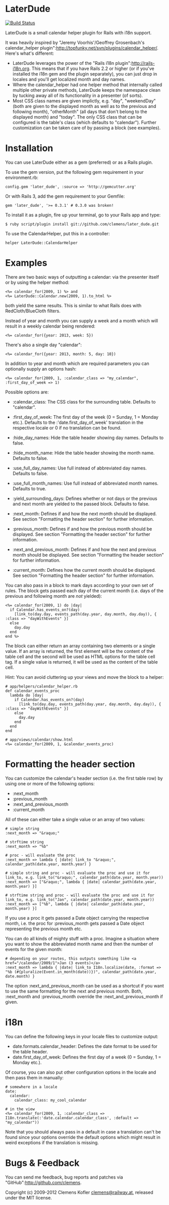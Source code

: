 LaterDude
=========

[![Build Status](https://secure.travis-ci.org/clemens/later_dude.png)](http://travis-ci.org/clemens/later_dude)

LaterDude is a small calendar helper plugin for Rails with i18n support.

It was heavily inspired by "Jeremy Voorhis'/Geoffrey Grosenbach's calendar_helper plugin":http://topfunky.net/svn/plugins/calendar_helper/. Here's what's different:

* LaterDude leverages the power of the "Rails i18n plugin":http://rails-i18n.org. This means that if you have Rails 2.2 or higher (or if you've installed the i18n gem and the plugin separately), you can just drop in locales and you'll get localized month and day names.
* Where the calendar_helper had one helper method that internally called multiple other private methods, LaterDude keeps the namespace clean by tucking away all of its functionality in a presenter (of sorts).
* Most CSS class names are given implictly, e.g. "day", "weekendDay" (both are given to the displayed month as well as to the previous and following month), "otherMonth" (all days that don't belong to the displayed month) and "today". The only CSS class that can be configured is the table's class (which defaults to "calendar"). Further customization can be taken care of by passing a block (see examples).

Installation
============

You can use LaterDude either as a gem (preferred) or as a Rails plugin.

To use the gem version, put the following gem requirement in your environment.rb:

    config.gem 'later_dude', :source => 'http://gemcutter.org'

Or with Rails 3, add the gem requirement to your Gemfile:

    gem 'later_dude', '>= 0.3.1' # 0.3.0 was broken!

To install it as a plugin, fire up your terminal, go to your Rails app and type:

    $ ruby script/plugin install git://github.com/clemens/later_dude.git

To use the CalendarHelper, put this in a controller:

    helper LaterDude::CalendarHelper

Examples
========

There are two basic ways of outputting a calendar: via the presenter itself or by using the helper method:

    <%= calendar_for(2009, 1) %> and
    <%= LaterDude::Calendar.new(2009, 1).to_html %>

both yield the same results. This is similar to what Rails does with RedCloth/BlueCloth filters.

Instead of year and month you can supply a week and a month which will result in a weekly calendar being rendered:

    <%= calendar_for({year: 2013, week: 5})

There's also a single day "calendar":

    <%= calendar_for({year: 2013, month: 5, day: 10})

In addition to year and month which are required parameters you can optionally supply an options hash:

    <%= calendar_for(2009, 1, :calendar_class => "my_calendar", :first_day_of_week => 1)

Possible options are:

* :calendar_class: The CSS class for the surrounding table. Defaults to "calendar".
* :first_day_of_week: The first day of the week (0 = Sunday, 1 = Monday etc.). Defaults to the :'date.first_day_of_week' translation in the respective locale or 0 if no translation can be found.
* :hide_day_names: Hide the table header showing day names. Defaults to false.
* :hide_month_name: Hide the table header showing the month name. Defaults to false.
* :use_full_day_names: Use full instead of abbreviated day names. Defaults to false.
* :use_full_month_names: Use full instead of abbreviated month names. Defaults to true.
* :yield_surrounding_days: Defines whether or not days or the previous and next month are yielded to the passed block. Defaults to false.

* :next_month: Defines if and how the next month should be displayed. See section "Formatting the header section" for further information.
* :previous_month: Defines if and how the previous month should be displayed. See section "Formatting the header section" for further information.
* :next_and_previous_month: Defines if and how the next and previous month should be displayed. See section "Formatting the header section" for further information.
* :current_month: Defines how the current month should be displayed. See section "Formatting the header section" for further information.

You can also pass in a block to mark days according to your own set of rules. The block gets passed each day of the current month (i.e. days of the previous and following month are *not* yielded):

    <%= calendar_for(2009, 1) do |day|
      if Calendar.has_events_on?(day)
        [link_to(day.day, events_path(day.year, day.month, day.day)), { :class => "dayWithEvents" }]
      else
        day.day
      end
    end %>

The block can either return an array containing two elements or a single value. If an array is returned, the first element will be the content of the table cell and the second will be used as HTML options for the table cell tag. If a single value is returned, it will be used as the content of the table cell.

Hint: You can avoid cluttering up your views and move the block to a helper:

    # app/helpers/calendar_helper.rb
    def calendar_events_proc
      lambda do |day|
        if Calendar.has_events_on?(day)
          [link_to(day.day, events_path(day.year, day.month, day.day)), { :class => "dayWithEvents" }]
        else
          day.day
        end
      end
    end

    # app/views/calendar/show.html
    <%= calendar_for(2009, 1, &calendar_events_proc)

Formatting the header section
=============================

You can customize the calendar's header section (i.e. the first table row) by using one or more of the following options:
* :next_month
* :previous_month
* :next_and_previous_month
* :current_month

All of these can either take a single value or an array of two values:

    # simple string
    :next_month => "&raquo;"

    # strftime string
    :next_month => "%b"

    # proc - will evaluate the proc
    :next_month => lambda { |date| link_to "&raquo;", calendar_path(date.year, month.year) }

    # simple string and proc - will evaluate the proc and use it for link_to, e.g. link_to("&raquo;", calendar_path(date.year, month.year))
    :next_month => ["&raquo;", lambda { |date| calendar_path(date.year, month.year) }]

    # strftime string and proc - will evaluate the proc and use it for link_to, e.g. link_to("Jan", calendar_path(date.year, month.year))
    :next_month => ["%b", lambda { |date| calendar_path(date.year, month.year) }]

If you use a proc it gets passed a Date object carrying the respective month, i.e. the proc for :previous_month gets passed a Date object representing the previous month etc.

You can do all kinds of mighty stuff with a proc. Imagine a situation where you want to show the abbreviated month name and then the number of events for the given month:

    # depending on your routes, this outputs something like <a href="/calendar/2009/1">Jan (3 events)</a>
    :next_month => lambda { |date| link_to I18n.localize(date, :format => "%b (#{pluralize(Event.in_month(date))})", calendar_path(date.year, date.month) }

The option :next_and_previous_month can be used as a shortcut if you want to use the same formatting for the next and previous month. Both, :next_month and :previous_month override the :next_and_previous_month if given.

i18n
====

You can define the following keys in your locale files to customize output:

* date.formats.calendar_header: Defines the date format to be used for the table header.
* date.first_day_of_week: Defines the first day of a week (0 = Sunday, 1 = Monday etc.).

Of course, you can also put other configuration options in the locale and then pass them in manually:

    # somewhere in a locale
    date:
      calendar:
        calendar_class: my_cool_calendar

    # in the view
    <%= calendar_for(2009, 1, :calendar_class => I18n.translate(:'date.calendar.calendar_class', :default => "my_calendar"))

Note that you should always pass in a default in case a translation can't be found since your options override the default options which might result in weird exceptions if the translation is missing.

Bugs & Feedback
===============

You can send me feedback, bug reports and patches via "GitHub":http://github.com/clemens.

Copyright (c) 2009-2012 Clemens Kofler <clemens@railway.at>, released under the MIT license.

